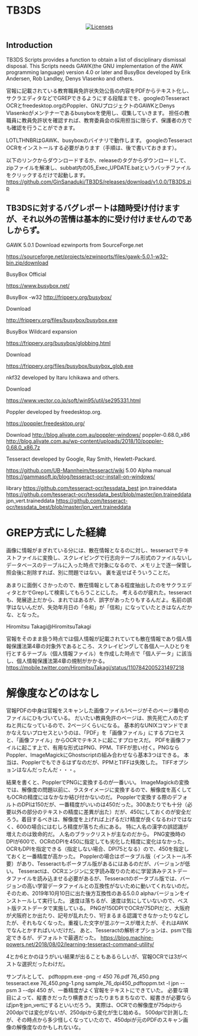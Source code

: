 # TB3DS

<p align="center">
    <a href="https://opensource.org/licenses/BSD-3-Clause"><img src="https://img.shields.io/badge/license-bsd-orange.svg" alt="Licenses"></a>
</p>

## Introduction

TB3DS Scripts provides a function to obtain a list of disciplinary dismissal disposal.
This Scripts needs GAWK(the GNU implementation of the AWK programming language) version 4.0 or later and BusyBox developed by Erik Andersen, Rob Landley, Denys Vlasenko and others.  

官報に記載されている教育職員免許状失効公告の内容をPDFからテキスト化し、サクラエディタなどでGREPできるようにする段階までを、googleのTesseract OCRとfreedesktop.orgのPoppler、GNUプロジェクトのGAWKとDenys Vlasenkoがメンテナーであるbusyboxを使用し、収集していきます。
担任の教職員に教員免許状を確認すれば、教育委員会の採用担当に限らず、保護者の方でも確認を行うことができます。

LOTLTHNBRはGAWK、busyboxのバイナリで動作します。
googleのTesseract OCRをインストールする必要があります（手順は、後で書いておきます）。

以下のリンクからダウンロードするか、releaseのタグからダウンロードして、zipファイルを解凍し、subbat内の05_Exec_UPDATE.batというバッチファイルをクリックするだけで起動します。
https://github.com/GinSanaduki/TB3DS/releases/download/v1.0.0/TB3DS.zip

## TB3DSに対するバグレポートは随時受け付けますが、それ以外の苦情は基本的に受け付けませんのであしからず。

GAWK 5.0.1 Download ezwinports from SourceForge.net

https://sourceforge.net/projects/ezwinports/files/gawk-5.0.1-w32-bin.zip/download

BusyBox Official

https://www.busybox.net/

BusyBox -w32
http://frippery.org/busybox/

Download

http://frippery.org/files/busybox/busybox.exe

BusyBox Wildcard expansion

https://frippery.org/busybox/globbing.html

Download

https://frippery.org/files/busybox/busybox_glob.exe

nkf32 developed by Itaru Ichikawa and others.

Download

https://www.vector.co.jp/soft/win95/util/se295331.html

Poppler developed by freedesktop.org.

https://poppler.freedesktop.org/

Download
http://blog.alivate.com.au/poppler-windows/
poppler-0.68.0_x86
http://blog.alivate.com.au/wp-content/uploads/2018/10/poppler-0.68.0_x86.7z

Tesseract developed by Google, Ray Smith, Hewlett-Packard.

https://github.com/UB-Mannheim/tesseract/wiki
5.00 Alpha
manual
https://gammasoft.jp/blog/tesseract-ocr-install-on-windows/

library
https://github.com/tesseract-ocr/tessdata_best
jpn.traineddata
https://github.com/tesseract-ocr/tessdata_best/blob/master/jpn.traineddata
jpn_vert.traineddata
https://github.com/tesseract-ocr/tessdata_best/blob/master/jpn_vert.traineddata

# GREP方式にした経緯

画像に情報がまぎれている分には、散在情報となるのに対し、tesseractでテキストファイルに変換し、スクレイピングで行志向テーブル形式のファイルないしデータベースのテーブルに入った時点で対象になるので、メモリ上で逐一保管し照会後に削除すれば、別に問題ではない。
裏を返せばそういうことだ。

あまりに面倒くさかったので、散在情報としてある程度抽出したのをサクラエディタとかでGrepして検索してもらうことにした。
考えるのが疲れた。tesseractも、発展途上だから、まれではあるが、誤字があったりもするんだよ。名前の誤字はないんだが、失効年月日の「令和」が「信和」になっていたときはなんだかな、となった。

Hiromitsu Takagi@HiromitsuTakagi

官報をそのまま扱う時点では個人情報が記載されていても散在情報であり個人情報保護法第4章の対象外であるところ、スクレイピングして各個人一人ひとりを行とするテーブル（個人情報ファイル）を作成した時点で「個人データ」に該当し、個人情報保護法第4章の規制がかかる。
https://mobile.twitter.com/HiromitsuTakagi/status/1107842005231497218


# 解像度などのはなし

官報PDFの中身は官報をスキャンした画像ファイル1ページがそのページ番号のファイルにひもづいている。
だいたい教員免許のページは、旅先死亡人のたずねと共になっているので、2ページくらいになる。
基本的なUNIXコマンドでまかなえないプロセスというのは、「PDF」を「画像ファイル」にするプロセスと、「画像ファイル」からOCRでテキストに起こすプロセスだ。
PDFを画像ファイルに起こす上で、有用な形式はPNG、PPM、TIFFが思い付く。PNGならPoppler、ImageMagickにGhostscriptの組み合わせなら基本3つはできる。
本当は、Popplerでもできるはずなのだが、PPMとTIFFは失敗した。
TIFFオプションはなんだったんだ・・・。

結果を書くと、PopplerでPNGに変換するのが一番いい。
ImageMagickの変換では、解像度の問題以前に、ラスタイメージに変換するので、解像度を高くしてもOCRの精度にはなかなか結び付かないのだ。
Popplerで変換する際のデフォルトのDPIは150だが、一番精度がいいのは450だった。300あたりでも十分（必要以外の部分のテキストの精度に差異が出た）だが、450にしておくのが安全だろう。着目するべきは、解像度を上げれば上げるだけ精度が良くなるわけではなく、600の場合にはむしろ精度が落ちた点にある。
特に人名の漢字の誤認識が増えたのは致命的だ。
人名のブラックリストが主なのだから。
PNG変換時のDPIが600で、OCRのDPIを450に指定しても劣化した精度に変化はなかった。
OCRもDPIを指定できる（指定しない場合、DPI75となる）ので、450を指定しておくと一番精度が高かった。
Popplerの場合はポータブル版（インストール不要）があり、Tesseractもポータブル版があるにはあるのだが、バージョンが低い。
Tesseractは、OCRエンジンに文字読み取りのために学習済みテストデータファイルを読み込ませる必要があるが、Tesseractのポータブル版では、バージョンの高い学習データファイルとの互換性がないために動いてくれないのだ。
そのため、2019年10月10日に出た後方互換性のある5.0.0 alphaバージョンをインストールして実行した。
速度は落ちるが、速度は気にしていないので、ベスト版テストデータで実施している。
PNGが150DPIでOCRが75DPIだと、大阪府が犬阪府とか出たり、記号が乱れたり、1行まるまる認識できなかったりなどしたが、それもなくなった。重複した文字が並ぶケースが増えたが、それはAWKでなんとかすればいいだけだ。
あと、Tesseractの解析オプションは、psmで指定できるが、デフォルトで最適だった。
https://blog.machine-powers.net/2018/08/02/learning-tesseract-command-utility/

4とか6とかのほうがいい結果が出ることもあるらしいが、官報OCRでは3がベストな選択だったわけだ。

サンプルとして、
pdftoppm.exe -png -r 450 76.pdf 76_450.png
tesseract.exe 76_450.png-1.png sample_76_dpi450_pdftoppm.txt -l jpn --psm 3 --dpi 450
が、一番精度がよく官報をテキストにできていた。
必要な項目によって、縦書きだったり横書きだったりまちまちなので、縦書きが必要ならばjpnをjpn_vertにするといいだろう。
実際は、OCRでの解像度が75dpiから200dpiでは変化がないが、250dpiから変化が生じ始める。
500dpiで計測したが、その時点から多少怪しくなっていたので、450dpiが元のPDFのスキャン画像の解像度なのかもしれないな。

